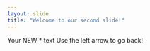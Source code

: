 ```yaml
---
layout: slide
title: "Welcome to our second slide!"
---
```

Your NEW * text
Use the left arrow to go back!
